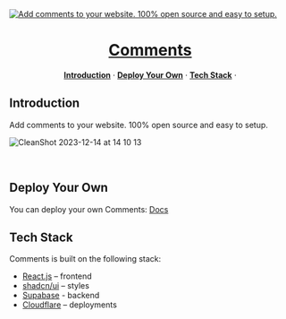 <a href="https://comment.daviddong.me">
  <img alt=" Add comments to your website. 100% open source and easy to setup." src="https://github.com/DongHY1/comments/assets/73568310/e7024ff2-26da-44fb-8aac-2a2db5a23ca4">
<h1 align="center">
  Comments
</h1>
  <p align="center">
  <a href="#introduction"><strong>Introduction</strong></a> ·
  <a href="#deploy-your-own"><strong>Deploy Your Own</strong></a> ·
  <a href="#tech-stack"><strong>Tech Stack</strong></a> ·
</p>
</a>

## Introduction

Add comments to your website. 100% open source and easy to setup.

![CleanShot 2023-12-14 at 14 10 13](https://github.com/DongHY1/comments/assets/73568310/89f2898b-fcb3-422e-a5e1-9bb8cd2b1ce7)


<br />


## Deploy Your Own

You can deploy your own Comments:
[Docs](https://comment.daviddong.me)
<br />

## Tech Stack

Comments is built on the following stack:

- [React.js](https://react.dev/) – frontend
- [shadcn/ui](https://ui.shadcn.com/) – styles
- [Supabase](https://supabase.com/) - backend
- [Cloudflare](https://cloudflare.com/) – deployments

